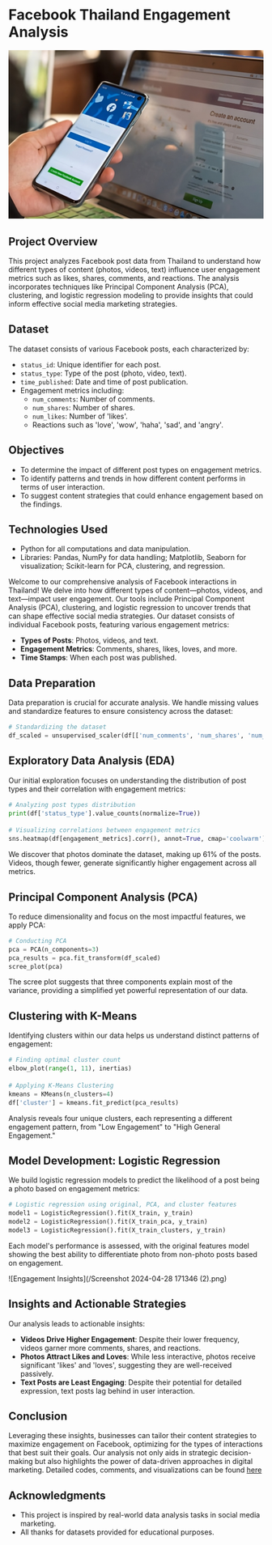 # Facebook Thailand Engagement Analysis
![Facebook onboarding and engagement](/image-TRzMixEGl-transformed.png)
## Project Overview
This project analyzes Facebook post data from Thailand to understand how different types of content (photos, videos, text) influence user engagement metrics such as likes, shares, comments, and reactions. The analysis incorporates techniques like Principal Component Analysis (PCA), clustering, and logistic regression modeling to provide insights that could inform effective social media marketing strategies.

## Dataset
The dataset consists of various Facebook posts, each characterized by:
- `status_id`: Unique identifier for each post.
- `status_type`: Type of the post (photo, video, text).
- `time_published`: Date and time of post publication.
- Engagement metrics including:
  - `num_comments`: Number of comments.
  - `num_shares`: Number of shares.
  - `num_likes`: Number of 'likes'.
  - Reactions such as 'love', 'wow', 'haha', 'sad', and 'angry'.

## Objectives
- To determine the impact of different post types on engagement metrics.
- To identify patterns and trends in how different content performs in terms of user interaction.
- To suggest content strategies that could enhance engagement based on the findings.

## Technologies Used
- Python for all computations and data manipulation.
- Libraries: Pandas, NumPy for data handling; Matplotlib, Seaborn for visualization; Scikit-learn for PCA, clustering, and regression.


Welcome to our comprehensive analysis of Facebook interactions in Thailand! We delve into how different types of content—photos, videos, and text—impact user engagement. Our tools include Principal Component Analysis (PCA), clustering, and logistic regression to uncover trends that can shape effective social media strategies. Our dataset consists of individual Facebook posts, featuring various engagement metrics:

- **Types of Posts**: Photos, videos, and text.
- **Engagement Metrics**: Comments, shares, likes, loves, and more.
- **Time Stamps**: When each post was published.

## Data Preparation

Data preparation is crucial for accurate analysis. We handle missing values and standardize features to ensure consistency across the dataset:

```python
# Standardizing the dataset
df_scaled = unsupervised_scaler(df[['num_comments', 'num_shares', 'num_likes', ...]])
```

## Exploratory Data Analysis (EDA)

Our initial exploration focuses on understanding the distribution of post types and their correlation with engagement metrics:

```python
# Analyzing post types distribution
print(df['status_type'].value_counts(normalize=True))

# Visualizing correlations between engagement metrics
sns.heatmap(df[engagement_metrics].corr(), annot=True, cmap='coolwarm')
```

We discover that photos dominate the dataset, making up 61% of the posts. Videos, though fewer, generate significantly higher engagement across all metrics.

## Principal Component Analysis (PCA)

To reduce dimensionality and focus on the most impactful features, we apply PCA:

```python
# Conducting PCA
pca = PCA(n_components=3)
pca_results = pca.fit_transform(df_scaled)
scree_plot(pca)
```

The scree plot suggests that three components explain most of the variance, providing a simplified yet powerful representation of our data.

## Clustering with K-Means

Identifying clusters within our data helps us understand distinct patterns of engagement:

```python
# Finding optimal cluster count
elbow_plot(range(1, 11), inertias)

# Applying K-Means Clustering
kmeans = KMeans(n_clusters=4)
df['cluster'] = kmeans.fit_predict(pca_results)
```

Analysis reveals four unique clusters, each representing a different engagement pattern, from "Low Engagement" to "High General Engagement."

## Model Development: Logistic Regression

We build logistic regression models to predict the likelihood of a post being a photo based on engagement metrics:

```python
# Logistic regression using original, PCA, and cluster features
model1 = LogisticRegression().fit(X_train, y_train)
model2 = LogisticRegression().fit(X_train_pca, y_train)
model3 = LogisticRegression().fit(X_train_clusters, y_train)
```

Each model's performance is assessed, with the original features model showing the best ability to differentiate photo from non-photo posts based on engagement.

![Engagement Insights](/Screenshot 2024-04-28 171346 (2).png)
## Insights and Actionable Strategies

Our analysis leads to actionable insights:

- **Videos Drive Higher Engagement**: Despite their lower frequency, videos garner more comments, shares, and reactions.
- **Photos Attract Likes and Loves**: While less interactive, photos receive significant 'likes' and 'loves', suggesting they are well-received passively.
- **Text Posts are Least Engaging**: Despite their potential for detailed expression, text posts lag behind in user interaction.

## Conclusion

Leveraging these insights, businesses can tailor their content strategies to maximize engagement on Facebook, optimizing for the types of interactions that best suit their goals. Our analysis not only aids in strategic decision-making but also highlights the power of data-driven approaches in digital marketing. Detailed codes, comments, and visualizations can be found [here](https://github.com/abdullateefokuboye/Facebook-Thailand-Engagement-Analysis)

## Acknowledgments
- This project is inspired by real-world data analysis tasks in social media marketing.
- All thanks for datasets provided for educational purposes.
